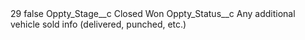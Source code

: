 <?xml version="1.0" encoding="UTF-8"?>
<CustomMetadata xmlns="http://soap.sforce.com/2006/04/metadata" xmlns:xsi="http://www.w3.org/2001/XMLSchema-instance" xmlns:xsd="http://www.w3.org/2001/XMLSchema">
    <label>29</label>
    <protected>false</protected>
    <values>
        <field>Oppty_Stage__c</field>
        <value xsi:type="xsd:string">Closed Won</value>
    </values>
    <values>
        <field>Oppty_Status__c</field>
        <value xsi:type="xsd:string">Any additional vehicle sold info (delivered, punched, etc.)</value>
    </values>
</CustomMetadata>
